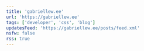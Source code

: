 ```yaml
---
title: 'gabriellew.ee'
url: 'https://gabriellew.ee'
tags: ['developer', 'css', 'blog']
updatesFeed: 'https://gabriellew.ee/posts/feed.xml'
nsfw: false
rss: true
---
```

